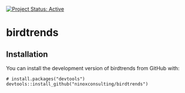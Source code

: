 
<!-- badges: start -->
[![Project Status: Active](https://www.repostatus.org/badges/latest/active.svg)](https://www.repostatus.org/#active)

<!-- badges: end -->

# birdtrends




## Installation

You can install the development version of birdtrends from GitHub with:
```
# install.packages("devtools")
devtools::install_github("ninoxconsulting/birdtrends")

```


